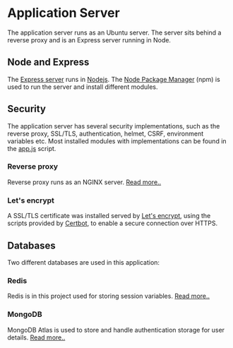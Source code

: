 # Application Server
The application server runs as an Ubuntu server. The server sits behind a reverse proxy and is an Express server running in Node. 

<!-- ABOUT THE PROJECT -->
## Node and Express
The [Express server](https://www.npmjs.com/package/express) runs in [Nodejs](https://nodejs.org/en/). The [Node Package Manager](https://www.npmjs.com/) (npm) is used to run the server and install different modules. 

## Security
The application server has several security implementations, such as the reverse proxy, SSL/TLS, authentication, helmet, CSRF, environment variables etc. Most installed modules with implementations can be found in the [app.js](https://github.com/LasseUlvatne/IoT-Project-2DT301/blob/master/Application%20server/app.js) script.

### Reverse proxy
Reverse proxy runs as an NGINX server. [Read more..](https://www.nginx.com/)

### Let's encrypt
A SSL/TLS certificate was installed served by [Let's encrypt](https://letsencrypt.org/), using the scripts provided by [Certbot](https://certbot.eff.org/), to enable a secure connection over HTTPS.

## Databases
Two different databases are used in this application:

### Redis
Redis is in this project used for storing session variables. [Read more..](https://redis.io/)

### MongoDB
MongoDB Atlas is used to store and handle authentication storage for user details. [Read more.. ](https://www.mongodb.com/cloud/atlas)